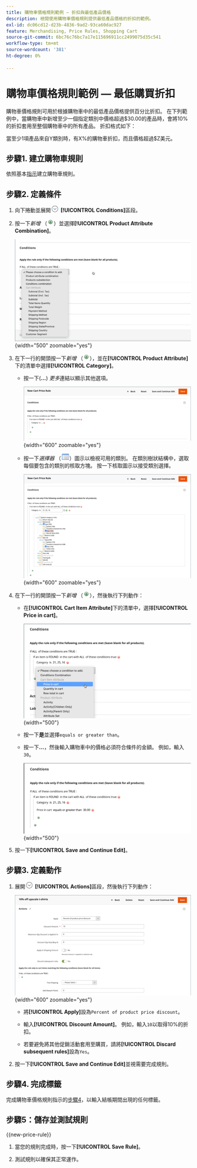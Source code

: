 ```yaml
---
title: 購物車價格規則範例 — 折扣與最低產品價格
description: 檢閱使用購物車價格規則提供最低產品價格的折扣的範例。
exl-id: dc06cd12-d23b-4836-9ad2-93ca60dac927
feature: Merchandising, Price Rules, Shopping Cart
source-git-commit: 6bc76c76bc7a17e115696911cc2499075d35c541
workflow-type: tm+mt
source-wordcount: '381'
ht-degree: 0%

---
```


# 購物車價格規則範例 — 最低購買折扣

購物車價格規則可用於根據購物車中的最低產品價格提供百分比折扣。 在下列範例中，當購物車中新增至少一個指定類別中價格超過$30.00的產品時，會將10%的折扣套用至整個購物車中的所有產品。 折扣格式如下：

當至少1項產品來自Y類別時，有X%的購物車折扣，而且價格超過$Z美元。

## 步驟1. 建立購物車規則

依照基本[指示](price-rules-cart.md)建立購物車規則。

## 步驟2. 定義條件

1. 向下捲動並展開![擴充選擇器](../assets/icon-display-expand.png) **[!UICONTROL Conditions]**&#x200B;區段。

1. 按一下&#x200B;_新增_ （![新增圖示](../assets/icon-add-green-circle.png)）並選擇&#x200B;**[!UICONTROL Product Attribute Combination]**。

   ![購物車價格規則條件 — 產品屬性組合](./assets/condition1.png){width="500" zoomable="yes"}

1. 在下一行的開頭按一下&#x200B;_新增_ （![新增圖示](../assets/icon-add-green-circle.png)），並在&#x200B;**[!UICONTROL Product Attribute]**&#x200B;下的清單中選擇&#x200B;**[!UICONTROL Category]**。

   - 按一下(**...**) _更多_&#x200B;連結以顯示其他選項。

     ![購物車價格規則條件 — 類別選項](./assets/condition3.png){width="600" zoomable="yes"}

   - 按一下&#x200B;_選擇器_ （![清單圖示](../assets/icon-list-chooser.png)）圖示以檢視可用的類別。 在類別樹狀結構中，選取每個要包含的類別的核取方塊。 按一下核取圖示以接受類別選擇。

     ![購物車價格規則條件 — 類別](./assets/condition4.png){width="600" zoomable="yes"}

1. 在下一行的開頭按一下&#x200B;_新增_ （![新增圖示](../assets/icon-add-green-circle.png)），然後執行下列動作：

   - 在&#x200B;**[!UICONTROL Cart Item Attribute]**&#x200B;下的清單中，選擇&#x200B;**[!UICONTROL Price in cart]**。

     ![購物車價格規則條件 — 購物車專案屬性](./assets/condition5.png){width="500"}

   - 按一下&#x200B;**是**&#x200B;並選擇`equals or greater than`。

   - 按一下&#x200B;**...**，然後輸入購物車中的價格必須符合條件的金額。 例如，輸入`30`。

     ![購物車價格規則條件 — 購物車中的價格](./assets/condition6.png){width="500"}

1. 按一下&#x200B;**[!UICONTROL Save and Continue Edit]**。

## 步驟3. 定義動作

1. 展開![展開選取器](../assets/icon-display-expand.png) **[!UICONTROL Actions]**&#x200B;區段，然後執行下列動作：

   ![購物車價格規則動作](./assets/minimum-discount-actions.png){width="600" zoomable="yes"}

   - 將&#x200B;**[!UICONTROL Apply]**&#x200B;設為`Percent of product price discount`。

   - 輸入&#x200B;**[!UICONTROL Discount Amount]**。 例如，輸入`10`以取得10%的折扣。

   - 若要避免將其他促銷活動套用至購買，請將&#x200B;**[!UICONTROL Discard subsequent rules]**&#x200B;設為`Yes`。

1. 按一下&#x200B;**[!UICONTROL Save and Continue Edit]**&#x200B;並視需要完成規則。

## 步驟4. 完成標籤

完成購物車價格規則指示的[步驟4](price-rules-cart.md)，以輸入結帳期間出現的任何標籤。

## 步驟5：儲存並測試規則

{{new-price-rule}}

1. 當您的規則完成時，按一下&#x200B;**[!UICONTROL Save Rule]**。

1. 測試規則以確保其正常運作。
